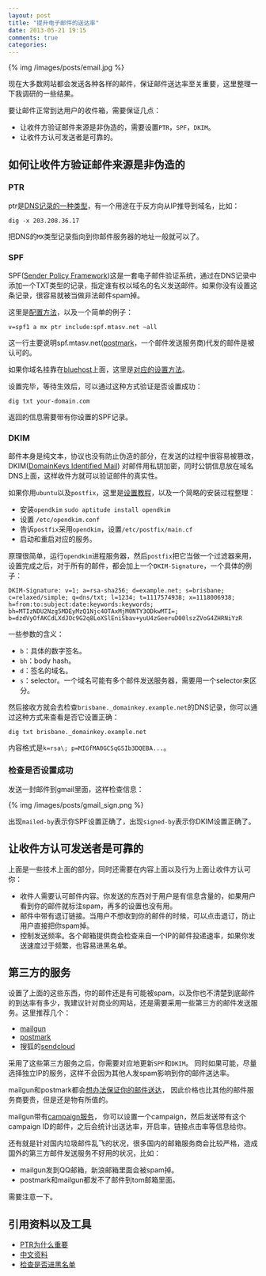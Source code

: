 ```yaml
---
layout: post
title: "提升电子邮件的送达率"
date: 2013-05-21 19:15
comments: true
categories: 
---
```


{% img /images/posts/email.jpg %}

现在大多数网站都会发送各种各样的邮件，保证邮件送达率至关重要，这里整理一下我调研的一些结果。

要让邮件正常到达用户的收件箱，需要保证几点：

- 让收件方验证邮件来源是非伪造的，需要设置`PTR`，`SPF`，`DKIM`。
- 让收件方认可发送者是可靠的。

## 如何让收件方验证邮件来源是非伪造的

### PTR

ptr是[DNS记录的一种类型](http://en.wikipedia.org/wiki/List_of_DNS_record_types)，有一个用途在于反方向从IP推导到域名，比如：

    dig -x 203.208.36.17

把DNS的`MX`类型记录指向到你邮件服务器的地址一般就可以了。

### SPF

SPF([Sender Policy Framework](http://en.wikipedia.org/wiki/Sender_Policy_Framework))这是一套电子邮件验证系统，通过在DNS记录中添加一个TXT类型的记录，指定谁有权以域名的名义发送邮件。如果你没有设置这条记录，很容易就被当做非法邮件spam掉。

这里是[配置方法](http://www.zytrax.com/books/dns/ch9/spf.html)，以及一个简单的例子：

    v=spf1 a mx ptr include:spf.mtasv.net ~all
    
这一行主要说明spf.mtasv.net([postmark](https://postmarkapp.com/)，一个邮件发送服务商)代发的邮件是被认可的。

如果你域名挂靠在[bluehost](http://bluehost.com)上面，这里是[对应的设置方法](http://www.mail-tester.com/spf/bluehost#create-spf-record)。

设置完毕，等待生效后，可以通过这种方式验证是否设置成功：

    dig txt your-domain.com
    
返回的信息需要带有你设置的SPF记录。

### DKIM

邮件本身是纯文本，协议也没有防止伪造的部分，在发送的过程中很容易被篡改，
DKIM([DomainKeys Identified Mail](http://en.wikipedia.org/wiki/DomainKeys_Identified_Mail))
对邮件用私钥加密，同时公钥信息放在域名DNS上面，这样收件方就可以验证邮件的真实性。

如果你用`ubuntu`以及`postfix`，这里是[设置教程](https://help.ubuntu.com/community/Postfix/DKIM)，以及一个简略的安装过程整理：

- 安装`opendkim` `sudo aptitude install opendkim`
- 设置 `/etc/opendkim.conf`
- 告诉`postfix`采用`opendkim`，设置`/etc/postfix/main.cf`
- 启动和重启对应的服务。

原理很简单，运行`opendkim`进程服务器，然后`postfix`把它当做一个过滤器来用，设置完成之后，对于所有的邮件，都会加上一个`DKIM-Signature`，一个具体的例子：

    DKIM-Signature: v=1; a=rsa-sha256; d=example.net; s=brisbane;
    c=relaxed/simple; q=dns/txt; l=1234; t=1117574938; x=1118006938;
    h=from:to:subject:date:keywords:keywords;
    bh=MTIzNDU2Nzg5MDEyMzQ1Njc4OTAxMjM0NTY3ODkwMTI=;
    b=dzdVyOfAKCdLXdJOc9G2q8LoXSlEniSbav+yuU4zGeeruD00lszZVoG4ZHRNiYzR

一些参数的含义：

- `b`：具体的数字签名。
- `bh`：body hash。
- `d`：签名的域名。
- `s`：selector。一个域名可能有多个邮件发送服务器，需要用一个selector来区分。

然后接收方就会去检查`brisbane._domainkey.example.net`的DNS记录，你可以通过这种方式来查看是否它设置正确：

    dig txt brisbane._domainkey.example.net
    
内容格式是`k=rsa\; p=MIGfMA0GCSqGSIb3DQEBA...`。

### 检查是否设置成功

发送一封邮件到gmail里面，这样检查信息：

{% img /images/posts/gmail_sign.png %}

出现`mailed-by`表示你SPF设置正确了，出现`signed-by`表示你DKIM设置正确了。

## 让收件方认可发送者是可靠的

上面是一些技术上面的部分，同时还需要在内容上面以及行为上面让收件方认可你：

- 收件人需要认可邮件内容。你发送的东西对于用户是有信息含量的，如果用户看到你的邮件就标注spam，再多的设置也没有用。
- 邮件中带有退订链接。当用户不想收到你的邮件的时候，可以点击退订，防止用户直接把你spam掉。
- 控制发送频率。各个邮箱提供商会检查来自一个IP的邮件投递速率，如果你发送速度过于频繁，也容易进黑名单。

## 第三方的服务

设置了上面的这些东西，你的邮件还是有可能被spam，以及你也不清楚到底邮件的到达率有多少，我建议针对商业的网站，还是需要采用一些第三方的邮件发送服务。这里推荐几个：

- [mailgun](http://www.mailgun.com/)
- [postmark](postmarkapp.com)
- 搜狐的[sendcloud](http://sendcloud.sohu.com/)

采用了这些第三方服务之后，你需要对应地更新`SPF`和`DKIM`。
同时如果可能，尽量选择独立IP的服务，这样不会因为其他人发spam影响到你的邮件送达率。

mailgun和postmark都会[想办法保证你的邮件送达](http://www.quora.com/Why-are-Mailgun-and-Postmark-so-much-more-expensive-than-Sendgrid-and-AWS-SES)，
因此价格也比其他的邮件服务商要贵，但是还是物有所值的。

mailgun带有[campaign服务](http://documentation.mailgun.com/api-campaigns.html)，
你可以设置一个campaign，然后发送带有这个campaign ID的邮件，之后会统计出送达率，开启率，链接点击率等信息给你。

还有就是针对国内垃圾邮件乱飞的状况，很多国内的邮箱服务商会比较严格，造成国外的第三方邮件发送服务不好用的状况，比如：

- mailgun发到QQ邮箱，新浪邮箱里面会被spam掉。
- postmark和mailgun都发不了邮件到tom邮箱里面。

需要注意一下。

## 引用资料以及工具

- [PTR为什么重要](http://aplawrence.com/Blog/B961.html)
- [中文资料](https://idndx.com/2012/04/07/how-to-increase-your-email-delivery-rate/)
- [检查是否进黑名单](http://mxtoolbox.com/SuperTool.aspx?action=blacklist)
